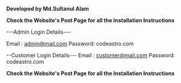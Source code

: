 **Developed by Md.Sultanul Alam**


**Check the Website's Post Page for all the Installation Instructions**


---Admin Login Details---

Email   : admin@mail.com
Password: codeastro.com

--Customer Login Details---
Email   : customer@mail.com
Password: codeastro.com


**Check the Website's Post Page for all the Installation Instructions**
